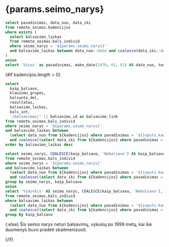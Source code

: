 # {params.seimo_narys}

```sql kadencijos
select pavadinimas, data_nuo, data_iki
from remote_seimas.kadencijos
where exists (
  select balsavimo_laikas
  from remote_seimas.bals_individ
  where seimo_narys = '${params.seimo_narys}'
  and balsavimo_laikas between data_nuo::date and coalesce(data_iki::date, today()+1)
)
union
select 'Visos' as pavadinimas, make_date(1970, 01, 01) AS data_nuo, today()+1 AS data_iki
```

{#if kadencijos.length > 0}
  <Dropdown
    data={kadencijos}
    name=kadencija
    value=pavadinimas
    title="Pasirinkite kadenciją"
    defaultValue="Visos"
    emptySet=warn>
  </Dropdown>

  ```sql balsavimai
  select
    kaip_balsavo,
    klausimu_grupes,
    balsuota_del,
    rezultatas,
    balsavimo_laikas,
    bals_int,
    '/balsavimai/' || balsavimo_id as balsavimo_link 
  from remote_seimas.bals_individ
  where seimo_narys = '${params.seimo_narys}'
  and balsavimo_laikas between
    (select data_nuo from ${kadencijos} where pavadinimas = '${inputs.kadencija.value}')
    and coalesce((select data_iki from ${kadencijos} where pavadinimas = '${inputs.kadencija.value}'), today()+1)
  order by balsavimo_laikas desc
  ```

  <DataTable data={balsavimai} rows=15 search=true emptySet=warn>
    <Column id=kaip_balsavo title="Balsas" contentType=colorscale scaleColumn=bals_int scaleColor={['#CA7373','#D7B26D','#3C552D']} colorMid=0/>
    <Column id=klausimu_grupes title="Klausimas" wrap=true/>
    <Column id=balsuota_del title="Aprašas" wrap=true/>
    <Column id=balsavimo_link contentType=link linkLabel=rezultatas title="Rezultatas"/>
    <Column id=balsavimo_laikas title="Data"/>
  </DataTable>
  <!-- balsavimai:
  balsavimo pavadinimas, kaip balsavo, data, rezultatas, kaip balsavo frakcijos -->

  ```sql balsavimai_pie
  select seimo_narys, COALESCE(kaip_balsavo, 'Nebalsavo') AS kaip_balsavo, count(*) / sum(count(*)) over() AS bals_pct
  from remote_seimas.bals_individ
  where seimo_narys = '${params.seimo_narys}'
  and balsavimo_laikas between
    (select data_nuo from ${kadencijos} where pavadinimas = '${inputs.kadencija.value}')
    and coalesce((select data_iki from ${kadencijos} where pavadinimas = '${inputs.kadencija.value}'), today()+1)
  group by seimo_narys, kaip_balsavo
  union
  select 'Vidurkis' AS seimo_narys, COALESCE(kaip_balsavo, 'Nebalsavo'), count(*) / sum(count(*)) over() AS bals_pct
  from remote_seimas.bals_individ
  where balsavimo_laikas between
    (select data_nuo from ${kadencijos} where pavadinimas = '${inputs.kadencija.value}')
    and coalesce((select data_iki from ${kadencijos} where pavadinimas = '${inputs.kadencija.value}'), today()+1)
  group by kaip_balsavo
  ```

  <BarChart 
      data={balsavimai_pie}
      x=seimo_narys
      y=bals_pct
      series=kaip_balsavo
      swapXY=false
      yFmt=pct
  />

{:else}
  Šis seimo narys neturi balsavimų, vykusių po 1999 metų, kai šie duomenys buvo pradėti skaitmenizuoti.

{/if}